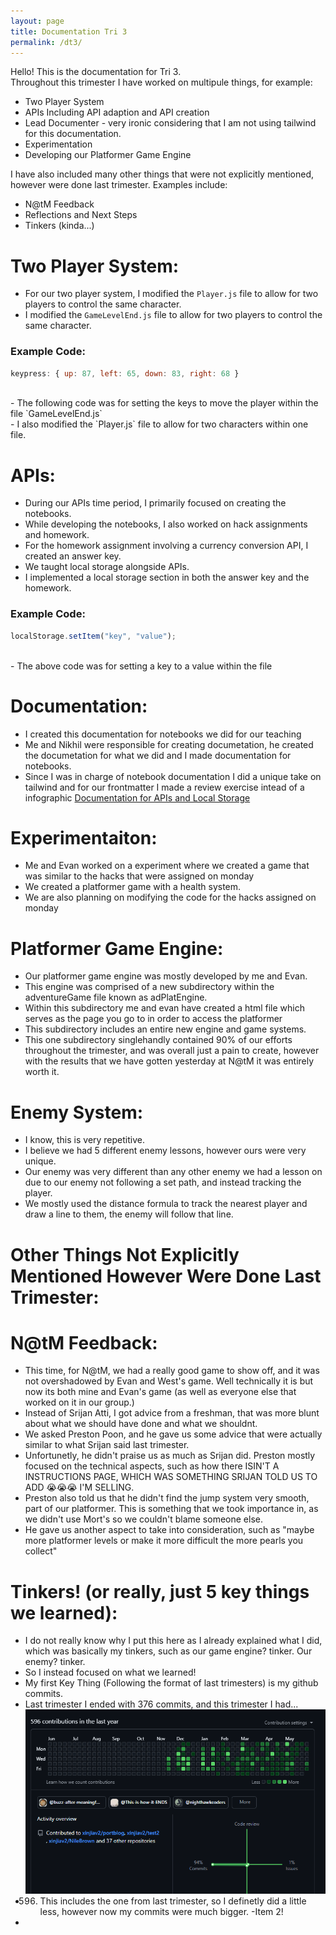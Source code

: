 ```yaml
---
layout: page
title: Documentation Tri 3
permalink: /dt3/
---
```


Hello! This is the documentation for Tri 3. <br>
Throughout this trimester I have worked on multipule things, for example: <br>
 - Two Player System <br>
 - APIs Including API adaption and API creation <br>
 - Lead Documenter - very ironic considering that I am not using tailwind for this documentation. <br>
 - Experimentation <br>
 - Developing our Platformer Game Engine <br>

I have also included many other things that were not explicitly mentioned, however were done last trimester. Examples include: <br>
 - N@tM Feedback <br>
 - Reflections and Next Steps <br>
 - Tinkers (kinda...) <br>

# Two Player System: <br>
 - For our two player system, I modified the `Player.js` file to allow for two players to control the same character. 
 - I modified the `GameLevelEnd.js` file to allow for two players to control the same character. <br>
### Example Code: <br>
```javascript
keypress: { up: 87, left: 65, down: 83, right: 68 }
```
<br>
 - The following code was for setting the keys to move the player within the file `GameLevelEnd.js` <br>
 - I also modified the `Player.js` file to allow for two characters within one file. <br>

# APIs: <br>
 - During our APIs time period, I primarily focused on creating the notebooks.<br>
 - While developing the notebooks, I also worked on hack assignments and homework.<br>
 - For the homework assignment involving a currency conversion API, I created an answer key.<br>
 - We taught local storage alongside APIs.<br>
 - I implemented a local storage section in both the answer key and the homework.<br>
### Example Code:
```javascript
localStorage.setItem("key", "value");
```
<br>
 - The above code was for setting a key to a value within the file <br>

# Documentation: <br>
 - I created this documentation for notebooks we did for our teaching <br>
 - Me and Nikhil were responsible for creating documetation, he created the documetation for what we did and I made documentation for notebooks. <br>
 - Since I was in charge of notebook documentation I did a unique take on tailwind and for our frontmatter I made a review exercise intead of a infographic
[Documentation for APIs and Local Storage](https://nighthawkcoders.github.io/portfolio_2025/csse/2025/04/24/CSSENOTEBOOKSDOCUMENTATION.html)

# Experimentaiton: <br>
 - Me and Evan worked on a experiment where we created a game that was similar to the hacks that were assigned on monday <br>
 - We created a platformer game with a health system. <br>
 - We are also planning on modifying the code for the hacks assigned on monday <br>

# Platformer Game Engine: <br>
 - Our platformer game engine was mostly developed by me and Evan. <br>
 - This engine was comprised of a new subdirectory within the adventureGame file known as adPlatEngine. <br>
 - Within this subdirectory me and evan have created a html file which serves as the page you go to in order to access the platformer <br>
 - This subdirectory includes an entire new engine and game systems. <br>
 - This one subdirectory singlehandly contained 90% of our efforts throughout the trimester, and was overall just a pain to create, however with the results that we have gotten yesterday at N@tM it was entirely worth it. <br>

# Enemy System: <br>
 - I know, this is very repetitive. <br>
 - I believe we had 5 different enemy lessons, however ours were very unique. <br>
 - Our enemy was very different than any other enemy we had a lesson on due to our enemy not following a set path, and instead tracking the player. <br>
 - We mostly used the distance formula to track the nearest player and draw a line to them, the enemy will follow that line. <br>

# Other Things Not Explicitly Mentioned However Were Done Last Trimester: <br>

# N@tM Feedback: <br>
 - This time, for N@tM, we had a really good game to show off, and it was not overshadowed by Evan and West's game. Well technically it is but now its both mine and Evan's game (as well as everyone else that worked on it in our group.) <br>
 - Instead of Srijan Atti, I got advice from a freshman, that was more blunt about what we should have done and what we shouldnt. <br>
 - We asked Preston Poon, and he gave us some advice that were actually similar to what Srijan said last trimester. <br>
 - Unfortunetly, he didn't praise us as much as Srijan did. Preston mostly focused on the technical aspects, such as how there ISIN'T A INSTRUCTIONS PAGE, WHICH WAS SOMETHING SRIJAN TOLD US TO ADD 😭😭😭 I'M SELLING. <br>
 - Preston also told us that he didn't find the jump system very smooth, part of our platformer. This is something that we took importance in, as we didn't use Mort's so we couldn't blame someone else. <br>
 - He gave us another aspect to take into consideration, such as "maybe more platformer levels or make it more difficult the more pearls you collect" <br>

# Tinkers! (or really, just 5 key things we learned): <br>
 - I do not really know why I put this here as I already explained what I did, which was basically my tinkers, such as our game engine? tinker. Our enemy? tinker.<br>
 - So I instead focused on what we learned!<br>
 - My first Key Thing (Following the format of last trimesters) is my github commits. <br>
 - Last trimester I ended with 376 commits, and this trimester I had... <br>
 ![very alt texting](comit2.png)
 - 596. This includes the one from last trimester, so I definetly did a little less, however now my commits were much bigger.
 -Item 2!
 - 